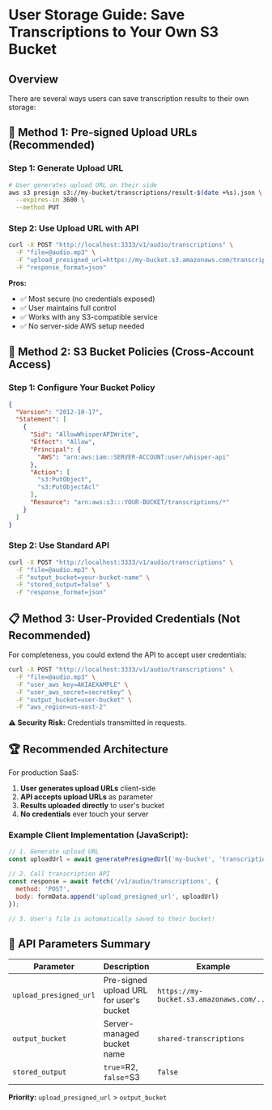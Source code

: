# User Storage Guide: Save Transcriptions to Your Own S3 Bucket

## Overview
There are several ways users can save transcription results to their own storage:

## 🎯 Method 1: Pre-signed Upload URLs (Recommended)

### Step 1: Generate Upload URL
```bash
# User generates upload URL on their side
aws s3 presign s3://my-bucket/transcriptions/result-$(date +%s).json \
  --expires-in 3600 \
  --method PUT
```

### Step 2: Use Upload URL with API
```bash
curl -X POST "http://localhost:3333/v1/audio/transcriptions" \
  -F "file=@audio.mp3" \
  -F "upload_presigned_url=https://my-bucket.s3.amazonaws.com/transcriptions/result.json?X-Amz-Signature=..." \
  -F "response_format=json"
```

**Pros:**
- ✅ Most secure (no credentials exposed)
- ✅ User maintains full control 
- ✅ Works with any S3-compatible service
- ✅ No server-side AWS setup needed

## 🔐 Method 2: S3 Bucket Policies (Cross-Account Access)

### Step 1: Configure Your Bucket Policy
```json
{
  "Version": "2012-10-17",
  "Statement": [
    {
      "Sid": "AllowWhisperAPIWrite",
      "Effect": "Allow",
      "Principal": {
        "AWS": "arn:aws:iam::SERVER-ACCOUNT:user/whisper-api"
      },
      "Action": [
        "s3:PutObject",
        "s3:PutObjectAcl"
      ],
      "Resource": "arn:aws:s3:::YOUR-BUCKET/transcriptions/*"
    }
  ]
}
```

### Step 2: Use Standard API
```bash
curl -X POST "http://localhost:3333/v1/audio/transcriptions" \
  -F "file=@audio.mp3" \
  -F "output_bucket=your-bucket-name" \
  -F "stored_output=false" \
  -F "response_format=json"
```

## 📋 Method 3: User-Provided Credentials (Not Recommended)

For completeness, you could extend the API to accept user credentials:

```bash
curl -X POST "http://localhost:3333/v1/audio/transcriptions" \
  -F "file=@audio.mp3" \
  -F "user_aws_key=AKIAEXAMPLE" \
  -F "user_aws_secret=secretkey" \
  -F "output_bucket=user-bucket" \
  -F "aws_region=us-east-2"
```

**⚠️ Security Risk:** Credentials transmitted in requests.

## 🏆 Recommended Architecture

For production SaaS:

1. **User generates upload URLs** client-side
2. **API accepts upload URLs** as parameter
3. **Results uploaded directly** to user's bucket
4. **No credentials** ever touch your server

### Example Client Implementation (JavaScript):
```javascript
// 1. Generate upload URL
const uploadUrl = await generatePresignedUrl('my-bucket', 'transcriptions/result.json');

// 2. Call transcription API
const response = await fetch('/v1/audio/transcriptions', {
  method: 'POST',
  body: formData.append('upload_presigned_url', uploadUrl)
});

// 3. User's file is automatically saved to their bucket!
```

## 🔧 API Parameters Summary

| Parameter | Description | Example |
|-----------|-------------|---------|
| `upload_presigned_url` | Pre-signed upload URL for user's bucket | `https://my-bucket.s3.amazonaws.com/...` |
| `output_bucket` | Server-managed bucket name | `shared-transcriptions` |
| `stored_output` | `true`=R2, `false`=S3 | `false` |

**Priority:** `upload_presigned_url` > `output_bucket` 
